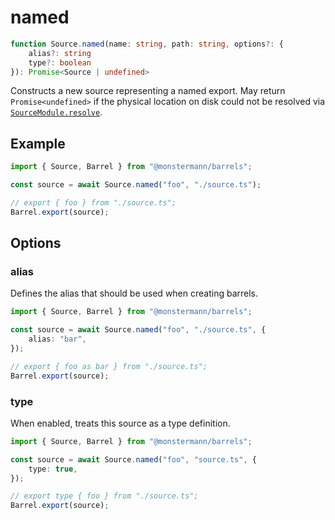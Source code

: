 # named

```ts
function Source.named(name: string, path: string, options?: {
    alias?: string
    type?: boolean
}): Promise<Source | undefined>
```

Constructs a new source representing a named export. May return `Promise<undefined>` if the physical location on disk could not be resolved via [`SourceModule.resolve`](../SourceModule/resolve).

## Example

```ts
import { Source, Barrel } from "@monstermann/barrels";

const source = await Source.named("foo", "./source.ts");

// export { foo } from "./source.ts";
Barrel.export(source);
```

## Options

### alias

Defines the alias that should be used when creating barrels.

```ts
import { Source, Barrel } from "@monstermann/barrels";

const source = await Source.named("foo", "./source.ts", {
    alias: "bar",
});

// export { foo as bar } from "./source.ts";
Barrel.export(source);
```

### type

When enabled, treats this source as a type definition.

```ts
import { Source, Barrel } from "@monstermann/barrels";

const source = await Source.named("foo", "source.ts", {
    type: true,
});

// export type { foo } from "./source.ts";
Barrel.export(source);
```
